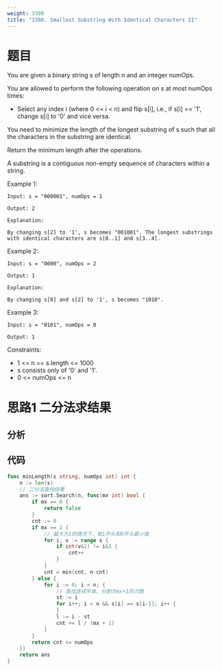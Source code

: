 ```yaml
---
weight: 3398
title: "3398. Smallest Substring With Identical Characters II"
---
```


# 题目

You are given a binary string s of length n and an integer numOps.

You are allowed to perform the following operation on s at most numOps times:

- Select any index i (where 0 <= i < n) and flip s[i], i.e., if s[i] == '1', change s[i] to '0' and vice versa.

You need to minimize the length of the longest substring of s such that all the characters in the substring are identical.

Return the minimum length after the operations.

A substring is a contiguous non-empty sequence of characters within a string.

Example 1:

```
Input: s = "000001", numOps = 1

Output: 2

Explanation:

By changing s[2] to '1', s becomes "001001". The longest substrings with identical characters are s[0..1] and s[3..4].
```

Example 2:

```
Input: s = "0000", numOps = 2

Output: 1

Explanation:

By changing s[0] and s[2] to '1', s becomes "1010".
```

Example 3:

```
Input: s = "0101", numOps = 0

Output: 1
```

Constraints:

- 1 <= n == s.length <= 1000
- s consists only of '0' and '1'.
- 0 <= numOps <= n

# 思路1 二分法求结果

## 分析



## 代码

```go
func minLength(s string, numOps int) int {
	n := len(s)
	// 二分法查找结果
	ans := sort.Search(n, func(mx int) bool {
		if mx == 0 {
			return false
		}
		cnt := 0
		if mx == 1 {
			// 最大为1的情况下，取1开头和0开头最小值
			for i, v := range s {
				if int(v&1) != i&1 {
					cnt++
				}
			}
			cnt = min(cnt, n-cnt)
		} else {
			for i := 0; i < n; {
				// 查找连续字串，分割为mx+1的次数
				st := i
				for i++; i < n && s[i] == s[i-1]; i++ {
				}
				l := i - st
				cnt += l / (mx + 1)
			}
		}
		return cnt <= numOps
	})
	return ans
}
```
